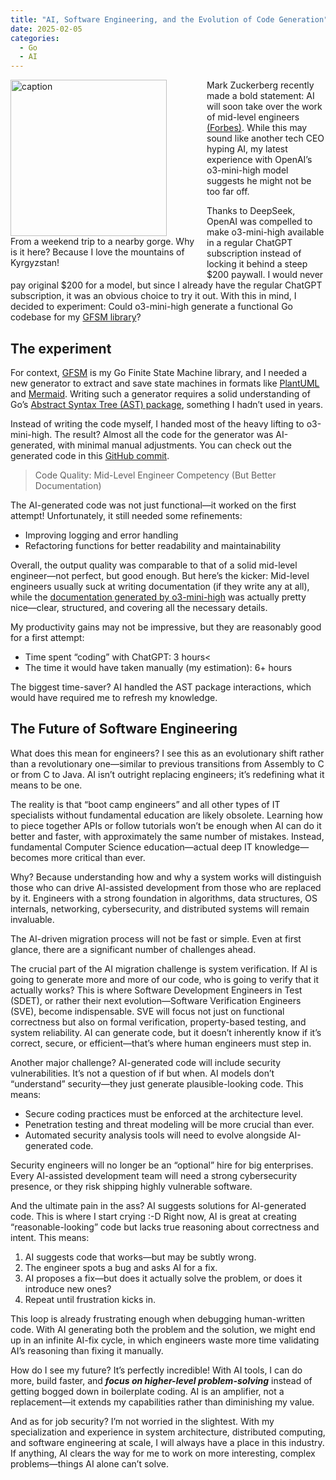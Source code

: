 ```yaml
---
title: "AI, Software Engineering, and the Evolution of Code Generation"
date: 2025-02-05
categories:
  - Go
  - AI
---
```


<figure style="float: left; width: 300px; margin: 0 1em 1em 0;" markdown>
  <a href="https://sysdev.me/img/mountains.jpeg" target="_blank">
    <img src="https://sysdev.me/img/mountains.jpeg" alt="caption" width="250">
  </a>
  <figcaption>
    From a weekend trip to a nearby gorge. Why is it here? Because I love the mountains of Kyrgyzstan!
  </figcaption>
</figure>

Mark Zuckerberg recently made a bold statement: AI will soon take over the work of mid-level engineers [(Forbes)](https://www.forbes.com/sites/quickerbettertech/2025/01/26/business-tech-news-zuckerberg-says-ai-will-replace-mid-level-engineers-soon). While this may sound like another tech CEO hyping AI, my latest experience with OpenAI’s o3-mini-high model suggests he might not be too far off.

Thanks to DeepSeek, OpenAI was compelled to make o3-mini-high available in a regular ChatGPT subscription instead of locking it behind a steep $200 paywall. I would never pay original $200 for a model, but since I already have the regular ChatGPT subscription, it was an obvious choice to try it out. With this in mind, I decided to experiment: Could o3-mini-high generate a functional Go codebase for my [GFSM library](https://github.com/astavonin/gfsm)?

## The experiment

For context, [GFSM](https://github.com/astavonin/gfsm) is my Go Finite State Machine library, and I needed a new generator to extract and save state machines in formats like [PlantUML](https://plantuml.com) and [Mermaid](https://mermaid.js.org). Writing such a generator requires a solid understanding of Go’s [Abstract Syntax Tree (AST) package](https://pkg.go.dev/go/ast), something I hadn’t used in years.
<!-- more -->
Instead of writing the code myself, I handed most of the heavy lifting to o3-mini-high. The result? Almost all the code for the generator was AI-generated, with minimal manual adjustments. You can check out the generated code in this [GitHub commit](https://github.com/astavonin/gfsm/commit/e9f6296ce6b52eefdaa9848cb1bbb8480c241611).

> Code Quality: Mid-Level Engineer Competency (But Better Documentation)

The AI-generated code was not just functional—it worked on the first attempt! Unfortunately, it still needed some refinements:

* Improving logging and error handling
* Refactoring functions for better readability and maintainability

Overall, the output quality was comparable to that of a solid mid-level engineer—not perfect, but good enough. But here’s the kicker: Mid-level engineers usually suck at writing documentation (if they write any at all), while the [documentation generated by o3-mini-high](https://github.com/astavonin/gfsm/blob/main/GFSM_UML.md) was actually pretty nice—clear, structured, and covering all the necessary details.

My productivity gains may not be impressive, but they are reasonably good for a first attempt:

* Time spent “coding” with ChatGPT: 3 hours<
* The time it would have taken manually (my estimation): 6+ hours

The biggest time-saver? AI handled the AST package interactions, which would have required me to refresh my knowledge.

## The Future of Software Engineering
What does this mean for engineers? I see this as an evolutionary shift rather than a revolutionary one—similar to previous transitions from Assembly to C or from C to Java. AI isn’t outright replacing engineers; it’s redefining what it means to be one.

The reality is that “boot camp engineers” and all other types of IT specialists without fundamental education are likely obsolete. Learning how to piece together APIs or follow tutorials won’t be enough when AI can do it better and faster, with approximately the same number of mistakes. Instead, fundamental Computer Science education—actual deep IT knowledge—becomes more critical than ever.

Why? Because understanding how and why a system works will distinguish those who can drive AI-assisted development from those who are replaced by it. Engineers with a strong foundation in algorithms, data structures, OS internals, networking, cybersecurity, and distributed systems will remain invaluable.

The AI-driven migration process will not be fast or simple. Even at first glance, there are a significant number of challenges ahead. 

The crucial part of the AI migration challenge is system verification. If AI is going to generate more and more of our code, who is going to verify that it actually works? This is where Software Development Engineers in Test (SDET), or rather their next evolution—Software Verification Engineers (SVE), become indispensable. SVE will focus not just on functional correctness but also on formal verification, property-based testing, and system reliability. AI can generate code, but it doesn’t inherently know if it’s correct, secure, or efficient—that’s where human engineers must step in.

Another major challenge? AI-generated code will include security vulnerabilities. It’s not a question of if but when. AI models don’t “understand” security—they just generate plausible-looking code. This means:

* Secure coding practices must be enforced at the architecture level.
* Penetration testing and threat modeling will be more crucial than ever.
* Automated security analysis tools will need to evolve alongside AI-generated code.

Security engineers will no longer be an “optional” hire for big enterprises. Every AI-assisted development team will need a strong cybersecurity presence, or they risk shipping highly vulnerable software.

And the ultimate pain in the ass? AI suggests solutions for AI-generated code. This is where I start crying :-D Right now, AI is great at creating “reasonable-looking” code but lacks true reasoning about correctness and intent. This means:

1. AI suggests code that works—but may be subtly wrong.
2. The engineer spots a bug and asks AI for a fix.
3. AI proposes a fix—but does it actually solve the problem, or does it introduce new ones?</li>
4. Repeat until frustration kicks in.

This loop is already frustrating enough when debugging human-written code. With AI generating both the problem and the solution, we might end up in an infinite AI-fix cycle, in which engineers waste more time validating AI’s reasoning than fixing it manually.

How do I see my future? It’s perfectly incredible! With AI tools, I can do more, build faster, and ***focus on higher-level problem-solving*** instead of getting bogged down in boilerplate coding. AI is an amplifier, not a replacement—it extends my capabilities rather than diminishing my value.

And as for job security? I’m not worried in the slightest. With my specialization and experience in system architecture, distributed computing, and software engineering at scale, I will always have a place in this industry. If anything, AI clears the way for me to work on more interesting, complex problems—things AI alone can’t solve.